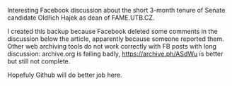 Interesting Facebook discussion about the short 3-month tenure of Senate candidate Oldřich Hajek as dean of FAME.UTB.CZ. 

I created this backup because Facebook deleted some comments in the discussion below the article, apparently because someone reported them. 
Other web archiving tools do not work correctly with FB posts with long discussion: archive.org is failing badly, 
https://archive.ph/ASdWu is better but still not complete. 

Hopefuly Github will do better job here.
